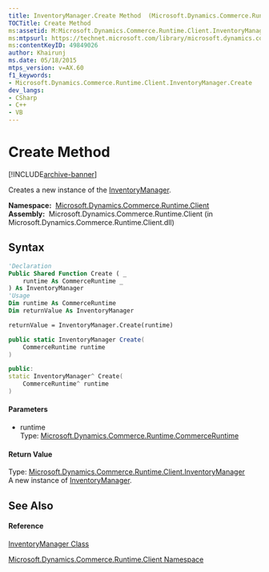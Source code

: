 ```yaml
---
title: InventoryManager.Create Method  (Microsoft.Dynamics.Commerce.Runtime.Client)
TOCTitle: Create Method
ms:assetid: M:Microsoft.Dynamics.Commerce.Runtime.Client.InventoryManager.Create(Microsoft.Dynamics.Commerce.Runtime.CommerceRuntime)
ms:mtpsurl: https://technet.microsoft.com/library/microsoft.dynamics.commerce.runtime.client.inventorymanager.create(v=AX.60)
ms:contentKeyID: 49849026
author: Khairunj
ms.date: 05/18/2015
mtps_version: v=AX.60
f1_keywords:
- Microsoft.Dynamics.Commerce.Runtime.Client.InventoryManager.Create
dev_langs:
- CSharp
- C++
- VB
---
```


# Create Method


[!INCLUDE[archive-banner](includes/archive-banner.md)]

Creates a new instance of the [InventoryManager](inventorymanager-class-microsoft-dynamics-commerce-runtime-client.md).

**Namespace:**  [Microsoft.Dynamics.Commerce.Runtime.Client](microsoft-dynamics-commerce-runtime-client-namespace.md)  
**Assembly:**  Microsoft.Dynamics.Commerce.Runtime.Client (in Microsoft.Dynamics.Commerce.Runtime.Client.dll)

## Syntax

``` vb
'Declaration
Public Shared Function Create ( _
    runtime As CommerceRuntime _
) As InventoryManager
'Usage
Dim runtime As CommerceRuntime
Dim returnValue As InventoryManager

returnValue = InventoryManager.Create(runtime)
```

``` csharp
public static InventoryManager Create(
    CommerceRuntime runtime
)
```

``` c++
public:
static InventoryManager^ Create(
    CommerceRuntime^ runtime
)
```

#### Parameters

  - runtime  
    Type: [Microsoft.Dynamics.Commerce.Runtime.CommerceRuntime](commerceruntime-class-microsoft-dynamics-commerce-runtime.md)  

#### Return Value

Type: [Microsoft.Dynamics.Commerce.Runtime.Client.InventoryManager](inventorymanager-class-microsoft-dynamics-commerce-runtime-client.md)  
A new instance of [InventoryManager](inventorymanager-class-microsoft-dynamics-commerce-runtime-client.md).  

## See Also

#### Reference

[InventoryManager Class](inventorymanager-class-microsoft-dynamics-commerce-runtime-client.md)

[Microsoft.Dynamics.Commerce.Runtime.Client Namespace](microsoft-dynamics-commerce-runtime-client-namespace.md)

